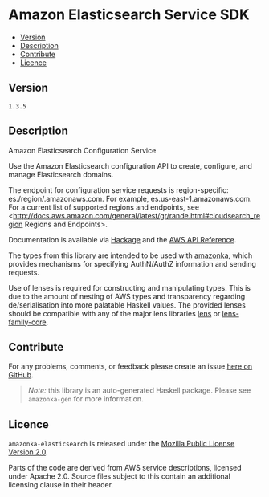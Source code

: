 # Amazon Elasticsearch Service SDK

* [Version](#version)
* [Description](#description)
* [Contribute](#contribute)
* [Licence](#licence)


## Version

`1.3.5`


## Description

Amazon Elasticsearch Configuration Service

Use the Amazon Elasticsearch configuration API to create, configure, and
manage Elasticsearch domains.

The endpoint for configuration service requests is region-specific:
es./region/.amazonaws.com. For example, es.us-east-1.amazonaws.com. For
a current list of supported regions and endpoints, see
<http://docs.aws.amazon.com/general/latest/gr/rande.html#cloudsearch_region Regions and Endpoints>.

Documentation is available via [Hackage](http://hackage.haskell.org/package/amazonka-elasticsearch)
and the [AWS API Reference](http://docs.aws.amazon.com/elasticsearch-service/latest/developerguide/es-configuration-api.html).

The types from this library are intended to be used with [amazonka](http://hackage.haskell.org/package/amazonka),
which provides mechanisms for specifying AuthN/AuthZ information and sending requests.

Use of lenses is required for constructing and manipulating types.
This is due to the amount of nesting of AWS types and transparency regarding
de/serialisation into more palatable Haskell values.
The provided lenses should be compatible with any of the major lens libraries
[lens](http://hackage.haskell.org/package/lens) or [lens-family-core](http://hackage.haskell.org/package/lens-family-core).

## Contribute

For any problems, comments, or feedback please create an issue [here on GitHub](https://github.com/brendanhay/amazonka/issues).

> _Note:_ this library is an auto-generated Haskell package. Please see `amazonka-gen` for more information.


## Licence

`amazonka-elasticsearch` is released under the [Mozilla Public License Version 2.0](http://www.mozilla.org/MPL/).

Parts of the code are derived from AWS service descriptions, licensed under Apache 2.0.
Source files subject to this contain an additional licensing clause in their header.
